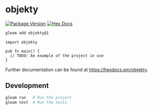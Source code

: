 # objekty

[![Package Version](https://img.shields.io/hexpm/v/objekty)](https://hex.pm/packages/objekty)
[![Hex Docs](https://img.shields.io/badge/hex-docs-ffaff3)](https://hexdocs.pm/objekty/)

```sh
gleam add objekty@1
```
```gleam
import objekty

pub fn main() {
  // TODO: An example of the project in use
}
```

Further documentation can be found at <https://hexdocs.pm/objekty>.

## Development

```sh
gleam run   # Run the project
gleam test  # Run the tests
```
